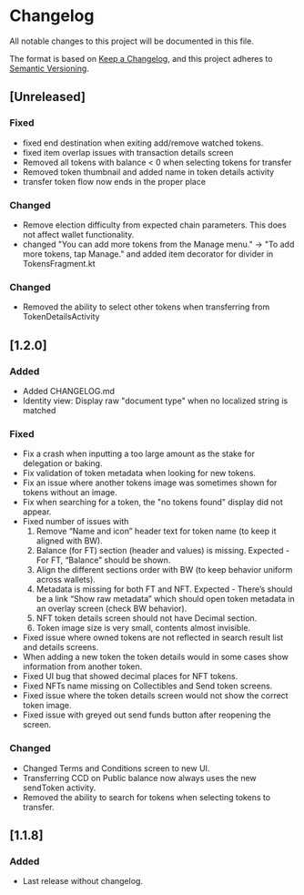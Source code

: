 # Changelog

All notable changes to this project will be documented in this file.

The format is based on [Keep a Changelog](https://keepachangelog.com/en/1.0.0/),
and this project adheres to [Semantic Versioning](https://semver.org/spec/v2.0.0.html).

## [Unreleased]

### Fixed

- fixed end destination when exiting add/remove watched tokens.
- fixed item overlap issues with transaction details screen
- Removed all tokens with balance < 0 when selecting tokens for transfer 
- Removed token thumbnail and added name in token details activity
- transfer token flow now ends in the proper place

### Changed

- Remove election difficulty from expected chain parameters. This does not
  affect wallet functionality.
- changed "You can add more tokens from the Manage menu." -> "To add more tokens, tap Manage." and added item decorator for divider in TokensFragment.kt

### Changed

- Removed the ability to select other tokens when transferring from TokenDetailsActivity

## [1.2.0]

### Added

- Added CHANGELOG.md
- Identity view: Display raw "document type" when no localized string is matched

### Fixed

- Fix a crash when inputting a too large amount as the stake for delegation or baking.
- Fix validation of token metadata when looking for new tokens.
- Fix an issue where another tokens image was sometimes shown for tokens without an image.
- Fix when searching for a token, the "no tokens found" display did not appear.
- Fixed number of issues with 
  1. Remove “Name and icon” header text for token name (to keep it aligned with BW).
  2. Balance (for FT) section (header and values) is missing. Expected - For FT, “Balance” should be shown.
  3. Align the different sections order with BW (to keep behavior uniform across wallets).
  4. Metadata is missing for both FT and NFT. Expected - There’s should be a link “Show raw metadata” which should open token metadata in an overlay screen (check BW behavior).
  5. NFT token details screen should not have Decimal section.
  6. Token image size is very small, contents almost invisible.
- Fixed issue where owned tokens are not reflected in search result list and details screens.
- When adding a new token the token details would in some cases show information from another token.
- Fixed UI bug that showed decimal places for NFT tokens.
- Fixed NFTs name missing on Collectibles and Send token screens.
- Fixed issue where the token details screen would not show the correct token image.
- Fixed issue with greyed out send funds button after reopening the screen.

### Changed

- Changed Terms and Conditions screen to new UI.
- Transferring CCD on Public balance now always uses the new sendToken activity.
- Removed the ability to search for tokens when selecting tokens to transfer.

## [1.1.8]

### Added

- Last release without changelog.
